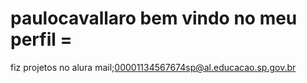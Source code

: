 # paulocavallaro bem vindo no meu perfil =
fiz projetos no alura
mail;00001134567674sp@al.educacao.sp.gov.br


